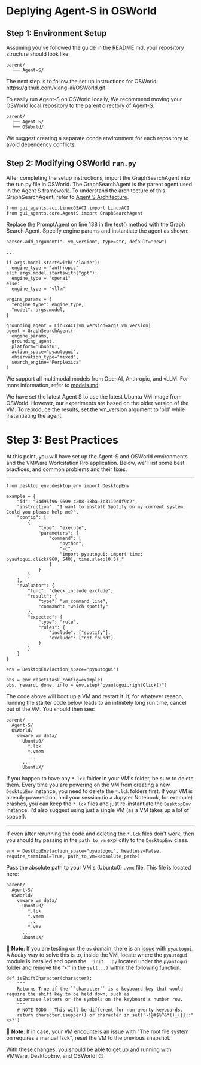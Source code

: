 # Deplying Agent-S in OSWorld

## Step 1: Environment Setup

Assuming you've followed the guide in the [README.md](README.md), your repository structure should look like:

```
parent/
  └── Agent-S/
```

The next step is to follow the set up instructions for OSWorld: https://github.com/xlang-ai/OSWorld.git.

To easily run Agent-S on OSWorld locally, We recommend moving your OSWorld local repository to the parent directory of Agent-S.

```
parent/
  ├── Agent-S/
  └── OSWorld/
```

We suggest creating a separate conda environment for each repository to avoid dependency conflicts. 

## Step 2: Modifying OSWorld `run.py`

After completing the setup instructions, import the GraphSearchAgent into the run.py file in OSWorld. The GraphSearchAgent is the parent agent used in the Agent S framework. To understand the architecture of this GraphSearchAgent, refer to [Agent S Architecture](images/agent_s_architecture.pdf).

```
from gui_agents.aci.LinuxOSACI import LinuxACI
from gui_agents.core.AgentS import GraphSearchAgent
```

Replace the PromptAgent on line 138 in the test() method with the Graph Search Agent. Specify engine params and instantiate the agent as shown:

```
parser.add_argument("--vm_version", type=str, default="new")

...

if args.model.startswith("claude"):
  engine_type = "anthropic"
elif args.model.startswith("gpt"):
  engine_type = "openai"
else:
  engine_type = "vllm"

engine_params = {
  "engine_type": engine_type,
  "model": args.model,
}

grounding_agent = LinuxACI(vm_version=args.vm_version)
agent = GraphSearchAgent(
  engine_params,
  grounding_agent,
  platform='ubuntu',
  action_space="pyautogui",
  observation_type="mixed",
  search_engine="Perplexica"
)
```
We support all multimodal models from OpenAI, Anthropic, and vLLM. For more information, refer to [models.md](models.md).

We have set the latest Agent S to use the latest Ubuntu VM image from OSWorld. However, our experiments are based on the older version of the VM. To reproduce the results, set the vm_version argument to 'old' while instantiating the agent.


# Step 3: Best Practices

At this point, you will have set up the Agent-S and OSWorld environments and the VMWare Workstation Pro application. Below, we'll list some best practices, and common problems and their fixes.

---

```
from desktop_env.desktop_env import DesktopEnv

example = {
    "id": "94d95f96-9699-4208-98ba-3c3119edf9c2",
    "instruction": "I want to install Spotify on my current system. Could you please help me?",
    "config": [
        {
            "type": "execute",
            "parameters": {
                "command": [
                    "python",
                    "-c",
                    "import pyautogui; import time; pyautogui.click(960, 540); time.sleep(0.5);"
                ]
            }
        }
    ],
    "evaluator": {
        "func": "check_include_exclude",
        "result": {
            "type": "vm_command_line",
            "command": "which spotify"
        },
        "expected": {
            "type": "rule",
            "rules": {
                "include": ["spotify"],
                "exclude": ["not found"]
            }
        }
    }
}

env = DesktopEnv(action_space="pyautogui")

obs = env.reset(task_config=example)
obs, reward, done, info = env.step("pyautogui.rightClick()")
```

The code above will boot up a VM and restart it. If, for whatever reason, running the starter code below leads to an infinitely long run time, cancel out of the VM.
You should then see:

```
parent/
  Agent-S/
  OSWorld/
    vmware_vm_data/
      Ubuntu0/
        *.lck
        *.vmem
        ...
      ...
      UbuntuX/
```

If you happen to have any `*.lck` folder in your VM's folder, be sure to delete them. Every time you are powering on the VM from creating a new `DesktopEnv` instance, you need to 
delete the `*.lck` folders first. If your VM is already powered on, and your session (in a Jupyter Notebook, for example) crashes, you can keep the `*.lck` files and just re-instantiate the `DesktopEnv` instance. I'd also suggest using just a single VM (as a VM takes up a lot of space!). 

---

If even after rerunning the code and deleting the `*.lck` files don't work, then you should try passing in the `path_to_vm` explicitly to the `DesktopEnv` class. 

```
env = DesktopEnv(action_space="pyautogui", headless=False, require_terminal=True, path_to_vm=<absolute_path>)
```

Pass the absolute path to your VM's (Ubuntu0) `.vmx` file. This file is located here:


```
parent/
  Agent-S/
  OSWorld/
    vmware_vm_data/
      Ubuntu0/
        *.lck
        *.vmem
        ...
        *.vmx
      ...
      UbuntuX/
```

📌 **Note**: If you are testing on the `os` domain, there is an [issue](https://github.com/asweigart/pyautogui/issues/198#issuecomment-1465268536) with `pyautogui`. A *hacky* way to solve this is to, inside the VM, locate where the `pyautogui` module is installed and open the `__init__.py` located under the `pyautogui` folder and remove the "<" in the `set(...)` within the following function: 

```
def isShiftCharacter(character):
    """
    Returns True if the ``character`` is a keyboard key that would require the shift key to be held down, such as
    uppercase letters or the symbols on the keyboard's number row.
    """
    # NOTE TODO - This will be different for non-qwerty keyboards.
    return character.isupper() or character in set('~!@#$%^&*()_+{}|:"<>?')
```

📌 **Note**: If in case, your VM encounters an issue with "The root file system on <path> requires a manual fsck", reset the VM to the previous snapshot. 

With these changes, you should be able to get up and running with VMWare, DesktopEnv, and OSWorld! 😊